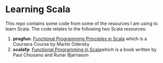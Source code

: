 # Learning Scala

This repo contains some code from some of the resources I am using to learn Scala. The code relates to the following two Scala resources:
1. **progfun**: [Functional Programming Principles in Scala](https://www.coursera.org/course/progfun) which is a Coursera Course by Martin Odersky
2. **scalafp**: [Functional Programming in Scala](https://www.manning.com/books/functional-programming-in-scala)which is a book written by Paul Chiusano and Runar Bjarnason
